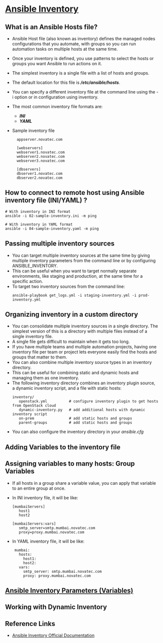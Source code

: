 # [Ansible Inventory](https://docs.ansible.com/ansible/latest/inventory_guide/intro_inventory.html)

## What is an Ansible Hosts file?

- Ansible Host file (also known as inventory) defines the managed nodes configurations that you automate, with groups so you can run automation tasks on multiple hosts at the same time.
- Once your inventory is defined, you use patterns to select the hosts or groups you want Ansible to run actions on it.
- The simplest inventory is a single file with a list of hosts and groups.
- The default location for this file is <b>_/etc/ansible/hosts_</b>.
- You can specify a different inventory file at the command line using the -i <path> option or in configuration using inventory.
- The most common inventory file formats are:
  - <b>_INI_</b>
  - <b>_YAML_</b>
- Sample inventory file

  ```
    appserver.novatec.com

    [webservers]
    webserver1.novatec.com
    webserver2.novatec.com
    webserver3.novatec.com

    [dbservers]
    dbserver1.novatec.com
    dbserver2.novatec.com
  ```

## How to connect to remote host using Ansible inventory file (INI/YAML) ?

```
# With inventory in INI format
ansible -i 02-sample-inventory.ini -m ping
```

```
# With inventory in YAML format
ansible -i 04-sample-inventory.yaml -m ping
```

## Passing multiple inventory sources

- You can target multiple inventory sources at the same time by giving multiple inventory parameters from the command line or by configuring ANSIBLE_INVENTORY.
- This can be useful when you want to target normally separate environments, like staging and production, at the same time for a specific action.
- To target two inventory sources from the command line:
  ```
  ansible-playbook get_logs.yml -i staging-inventory.yml -i prod-inventory.yml
  ```

## Organizing inventory in a custom directory

- You can consolidate multiple inventory sources in a single directory. The simplest version of this is a directory with multiple files instead of a single inventory file.
- A single file gets difficult to maintain when it gets too long.
- If you have multiple teams and multiple automation projects, having one inventory file per team or project lets everyone easily find the hosts and groups that matter to them.
- You can also combine multiple inventory source types in an inventory directory.
- This can be useful for combining static and dynamic hosts and managing them as one inventory.
- The following inventory directory combines an inventory plugin source, a dynamic inventory script, and a file with static hosts:
  ```
  inventory/
     openstack.yml          # configure inventory plugin to get hosts from OpenStack cloud
     dynamic-inventory.py   # add additional hosts with dynamic inventory script
     on-prem                # add static hosts and groups
     parent-groups          # add static hosts and groups
  ```
- You can also configure the inventory directory in your _ansible.cfg_

## Adding Variables to the inventory file

## Assigning variables to many hosts: Group Variables

- If all hosts in a group share a variable value, you can apply that variable to an entire group at once.
- In INI inventory file, it will be like:

  ```
  [mumbaiServers]
     host1
     host2

  [mumbaiServers:vars]
     smtp_server=smtp.mumbai.novatec.com
     proxy=proxy.mumbai.novatec.com
  ```

- In YAML inventory file, it will be like:
  ```
   mumbai:
     hosts:
       host1:
       host2:
     vars:
       smtp_server: smtp.mumbai.novatec.com
       proxy: proxy.mumbai.novatec.com
  ```

## [Ansible Inventory Parameters (Variables)](https://github.com/novatecstack/ansible-masterclass/blob/main/Module-05_Ansible_Inventory/inventory-variables.md)

## Working with Dynamic Inventory

## Reference Links

- [Ansible Inventory Official Documentation](https://docs.ansible.com/ansible/latest/inventory_guide/intro_inventory.html)
